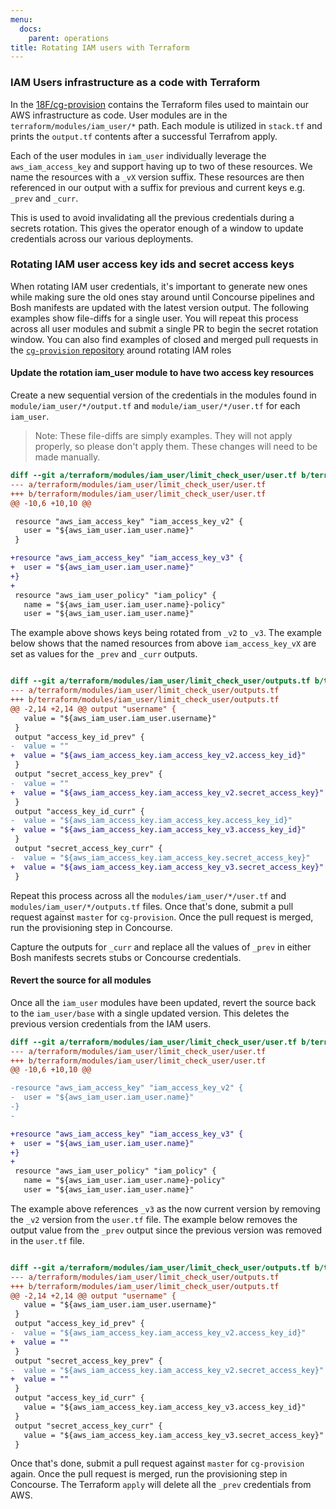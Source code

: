 ```yaml
---
menu:
  docs:
    parent: operations
title: Rotating IAM users with Terraform
---
```


### IAM Users infrastructure as a code with Terraform

In the [18F/cg-provision](https://github.com/18F/cg-provision) contains the
Terraform files used to maintain our AWS infrastructure as code. User modules
are in the `terraform/modules/iam_user/*` path. Each module is utilized in
`stack.tf` and prints the `output.tf` contents after a successful Terrafrom
apply.

Each of the user modules in `iam_user` individually leverage the
`aws_iam_access_key` and support having up to two of these resources. We name
the resources with a `_vX` version suffix. These resources are then referenced
in our output with a suffix for previous and current keys e.g. `_prev` and `_curr`.

This is used to avoid invalidating all the previous credentials during a secrets
rotation. This gives the operator enough of a window to update credentials across
our various deployments.

### Rotating IAM user access key ids and secret access keys

When rotating IAM user credentials, it's important to generate new ones while
making sure the old ones stay around until Concourse pipelines and Bosh
manifests are updated with the latest version output. The following examples
show file-diffs for a single user. You will repeat this process across all user
modules and submit a single PR to begin the secret rotation window. You can also
find examples of closed and merged pull requests in the [`cg-provision`
repository](https://github.com/18F/cg-provision/pulls?utf8=✓&q=is%3Apr%20is%3Aclosed%20rotate)
around rotating IAM roles

#### Update the rotation iam_user module to have two access key resources

Create a new sequential version of the credentials in the modules found in
`module/iam_user/*/output.tf` and `module/iam_user/*/user.tf` for each `iam_user`.

> Note: These file-diffs are simply examples. They will not apply properly, so
> please don't apply them. These changes will need to be made manually.

```diff
diff --git a/terraform/modules/iam_user/limit_check_user/user.tf b/terraform/modules/iam_user/limit_check_user/user.tf
--- a/terraform/modules/iam_user/limit_check_user/user.tf
+++ b/terraform/modules/iam_user/limit_check_user/user.tf
@@ -10,6 +10,10 @@

 resource "aws_iam_access_key" "iam_access_key_v2" {
   user = "${aws_iam_user.iam_user.name}"
 }

+resource "aws_iam_access_key" "iam_access_key_v3" {
+  user = "${aws_iam_user.iam_user.name}"
+}
+
 resource "aws_iam_user_policy" "iam_policy" {
   name = "${aws_iam_user.iam_user.name}-policy"
   user = "${aws_iam_user.iam_user.name}"

```

The example above shows keys being rotated from `_v2` to `_v3`. The example
below shows that the named resources from above `iam_access_key_vX` are set as
values for the `_prev` and `_curr` outputs.

```diff

diff --git a/terraform/modules/iam_user/limit_check_user/outputs.tf b/terraform/modules/iam_user/limit_check_user/outputs.tf
--- a/terraform/modules/iam_user/limit_check_user/outputs.tf
+++ b/terraform/modules/iam_user/limit_check_user/outputs.tf
@@ -2,14 +2,14 @@ output "username" {
   value = "${aws_iam_user.iam_user.username}"
 }
 output "access_key_id_prev" {
-  value = ""
+  value = "${aws_iam_access_key.iam_access_key_v2.access_key_id}"
 }
 output "secret_access_key_prev" {
-  value = ""
+  value = "${aws_iam_access_key.iam_access_key_v2.secret_access_key}"
 }
 output "access_key_id_curr" {
-  value = "${aws_iam_access_key.iam_access_key.access_key_id}"
+  value = "${aws_iam_access_key.iam_access_key_v3.access_key_id}"
 }
 output "secret_access_key_curr" {
-  value = "${aws_iam_access_key.iam_access_key.secret_access_key}"
+  value = "${aws_iam_access_key.iam_access_key_v3.secret_access_key}"
 }
```

Repeat this process across all the `modules/iam_user/*/user.tf` and
`modules/iam_user/*/outputs.tf` files. Once that's done, submit a pull request
against `master` for `cg-provision`. Once the pull request is merged, run the
provisioning step in Concourse.

Capture the outputs for `_curr` and replace all the values of `_prev` in either
Bosh manifests secrets stubs or Concourse credentials.

#### Revert the source for all modules

Once all the `iam_user` modules have been updated, revert the source back to the
`iam_user/base` with a single updated version. This deletes the previous version
credentials from the IAM users.

```diff
diff --git a/terraform/modules/iam_user/limit_check_user/user.tf b/terraform/modules/iam_user/limit_check_user/user.tf
--- a/terraform/modules/iam_user/limit_check_user/user.tf
+++ b/terraform/modules/iam_user/limit_check_user/user.tf
@@ -10,6 +10,10 @@

-resource "aws_iam_access_key" "iam_access_key_v2" {
-  user = "${aws_iam_user.iam_user.name}"
-}
-

+resource "aws_iam_access_key" "iam_access_key_v3" {
+  user = "${aws_iam_user.iam_user.name}"
+}
+
 resource "aws_iam_user_policy" "iam_policy" {
   name = "${aws_iam_user.iam_user.name}-policy"
   user = "${aws_iam_user.iam_user.name}"

```

The example above references `_v3` as the now current version by removing the
`_v2` version from the `user.tf` file. The example below removes the output
value from the `_prev` output since the previous version was removed in the
`user.tf` file.

```diff

diff --git a/terraform/modules/iam_user/limit_check_user/outputs.tf b/terraform/modules/iam_user/limit_check_user/outputs.tf
--- a/terraform/modules/iam_user/limit_check_user/outputs.tf
+++ b/terraform/modules/iam_user/limit_check_user/outputs.tf
@@ -2,14 +2,14 @@ output "username" {
   value = "${aws_iam_user.iam_user.username}"
 }
 output "access_key_id_prev" {
-  value = "${aws_iam_access_key.iam_access_key_v2.access_key_id}"
+  value = ""
 }
 output "secret_access_key_prev" {
-  value = "${aws_iam_access_key.iam_access_key_v2.secret_access_key}"
+  value = ""
 }
 output "access_key_id_curr" {
   value = "${aws_iam_access_key.iam_access_key_v3.access_key_id}"
 }
 output "secret_access_key_curr" {
   value = "${aws_iam_access_key.iam_access_key_v3.secret_access_key}"
 }
```

Once that's done, submit a pull request against `master` for `cg-provision`
again. Once the pull request is merged, run the provisioning step in Concourse.
The Terraform `apply` will delete all the `_prev` credentials from AWS.
